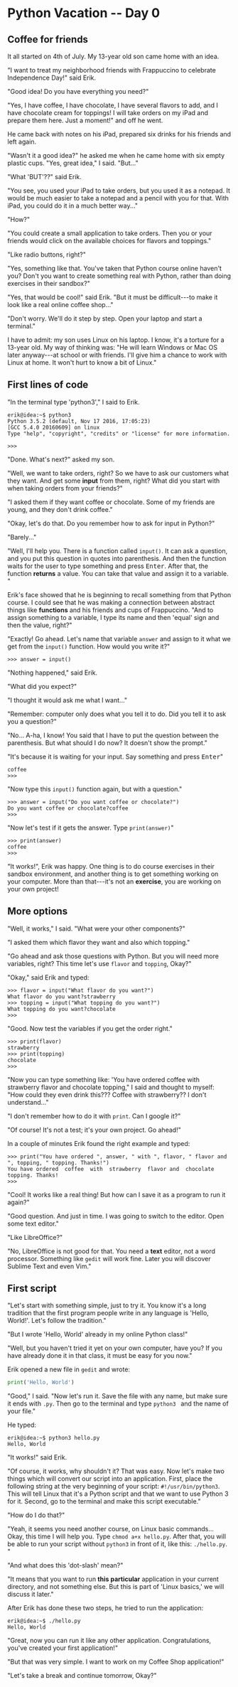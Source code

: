 
# Python Vacation -- Day 0

## Coffee for friends

It all started on 4th of July. My 13-year old son came home with an idea.

"I want to treat my neighborhood friends with Frappuccino to celebrate Independence Day!" said Erik.

"Good idea! Do you have everything you need?"

"Yes, I have coffee, I have chocolate, I have several flavors to add, and I have chocolate cream for toppings! I will take orders on my iPad and prepare them here. Just a moment!" and off he went.

He came back with notes on his iPad, prepared six drinks for his friends and left again.

"Wasn't it a good idea?" he asked me when he came home with six empty plastic cups. "Yes, great idea," I said. "But..."

"What 'BUT'??" said Erik.

"You see, you used your iPad to take orders, but you used it as a notepad. It would be much easier to take a notepad and a pencil with you for that. With iPad, you could do it in a much better way..."

"How?"

"You could create a small application to take orders. Then you or your friends would click on the available choices for flavors and toppings."

"Like radio buttons, right?"

"Yes, something like that. You've taken that Python course online haven't you? Don't you want to create something real with Python, rather than doing exercises in their sandbox?"

"Yes, that would be cool!" said Erik. "But it must be difficult---to make it look like a real online coffee shop..."

"Don't worry. We'll do it step by step. Open your laptop and start a terminal."


I have to admit: my son uses Linux on his laptop. I know, it's a torture for a 13-year old. My way of thinking was: "He will learn Windows or Mac OS later anyway---at school or with friends. I'll give him a chance to work with Linux at home. It won't hurt to know a bit of Linux."

## First lines of code

"In the terminal type 'python3'," I said to Erik.

```console
erik@idea:~$ python3
Python 3.5.2 (default, Nov 17 2016, 17:05:23)
[GCC 5.4.0 20160609] on linux
Type "help", "copyright", "credits" or "license" for more information.
```
```pycon
>>>
```

"Done. What's next?" asked my son.

"Well, we want to take orders, right? So we have to ask our customers what they want. And get some __input__ from them, right? What did you start with when taking orders from your friends?"

"I asked them if they want coffee or chocolate. Some of my friends are young, and they don't drink coffee."

"Okay, let's do that. Do you remember how to ask for input in Python?"

"Barely..."

"Well, I'll help you. There is a function called `input()`. It can ask a question, and you put this question in quotes into parenthesis. And then the function waits for the user to type something and press <kbd>Enter</kbd>. After that, the function __returns__ a value. You can take that value and assign it to a variable. "

Erik's face showed that he is beginning to recall something from that Python course. I could see that he was making a connection between abstract things like __functions__ and his friends and cups of Frappuccino. "And to assign something to a variable, I type its name and then 'equal' sign and then the value, right?"

"Exactly! Go ahead. Let's name that variable `answer` and assign to it what we get from the `input()` function. How would you write it?"

```pycon
>>> answer = input()
```

"Nothing happened," said Erik.

"What did you expect?"

"I thought it would ask me what I want..."

"Remember: computer only does what you tell it to do. Did you tell it to ask you a question?"

"No... A-ha, I know! You said that I have to put the question between the parenthesis. But what should I do now? It doesn't show the prompt."

"It's because it is waiting for your input. Say something and press <kbd>Enter</kbd>"

```pycon
coffee
>>>
```

"Now type this `input()` function again, but with a question."

```pycon
>>> answer = input("Do you want coffee or chocolate?")
Do you want coffee or chocolate?coffee
>>>
```

"Now let's test if it gets the answer. Type `print(answer)`"

```pycon
>>> print(answer)
coffee
>>>
```

"It works!", Erik was happy. One thing is to do course exercises in their sandbox environment, and another thing is to get something working on your computer. More than that---it's not an __exercise__, you are working on your own project!


## More options

"Well, it works," I said. "What were your other components?"

"I asked them which flavor they want and also which topping."

"Go ahead and ask those questions with Python. But you will need more variables, right? This time let's use `flavor` and `topping`, Okay?"

"Okay," said Erik and typed:

```pycon
>>> flavor = input("What flavor do you want?")
What flavor do you want?strawberry
>>> topping = input("What topping do you want?")
What topping do you want?chocolate
>>>
```

"Good. Now test the variables if you get the order right."

```pycon
>>> print(flavor)
strawberry
>>> print(topping)
chocolate
>>>
```

"Now you can type something like: 'You have ordered coffee with strawberry flavor and chocolate topping," I said and thought to myself: "How could they even drink this??? Coffee with strawberry?? I don't understand..."

"I don't remember how to do it with `print`. Can I google it?"

"Of course! It's not a test; it's your own project. Go ahead!"

In a couple of minutes Erik found the right example and typed:

```pycon
>>> print("You have ordered ", answer, " with ", flavor, " flavor and ", topping, " topping. Thanks!")
You have ordered  coffee  with  strawberry  flavor and  chocolate  topping. Thanks!
>>>
```

"Cool! It works like a real thing! But how can I save it as a program to run it again?"

"Good question. And just in time. I was going to switch to the editor. Open some text editor."

"Like LibreOffice?"

"No, LibreOffice is not good for that. You need a __text__ editor, not a word processor. Something like `gedit` will work fine. Later you will discover Sublime Text and even Vim."


## First script

"Let's start with something simple, just to try it. You know it's a long tradition that the first program people write in any language is 'Hello, World!'. Let's follow the tradition."

"But I wrote 'Hello, World' already in my online Python class!"

"Well, but you haven't tried it yet on your own computer, have you? If you have already done it in that class, it must be easy for you now."

Erik opened a new file in `gedit` and wrote:

``` python
print('Hello, World')
```

"Good," I said. "Now let's run it. Save the file with any name, but make sure it ends with `.py`. Then go to the terminal and type `python3 ` and the name of your file."

He typed:

```console
erik@idea:~$ python3 hello.py
Hello, World
```

"It works!" said Erik.

"Of course, it works, why shouldn't it? That was easy. Now let's make two things which will convert our script into an application. First, place the following string at the very beginning of your script: `#!/usr/bin/python3`. This will tell Linux that it's a Python script and that we want to use Python 3 for it. Second, go to the terminal and make this script executable."

"How do I do that?"

"Yeah, it seems you need another course, on Linux basic commands... Okay, this time I will help you. Type `chmod a+x hello.py`. After that, you will be able to run your script without `python3` in front of it, like this: `./hello.py`. "

"And what does this 'dot-slash' mean?"

"It means that you want to run __this particular__ application in your current directory, and not something else. But this is part of 'Linux basics,' we will discuss it later."

After Erik has done these two steps, he tried to run the application:

``` console
erik@idea:~$ ./hello.py
Hello, World
```

"Great, now you can run it like any other application. Congratulations, you've created your first application!"

"But that was very simple. I want to work on my Coffee Shop application!"

"Let's take a break and continue tomorrow, Okay?"

